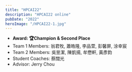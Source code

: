 ```yaml
---
title: "HPCAI22"
description: "HPCAI22 online"
pubDate: "2022"
heroImage: "/HPCAI22-1.jpg"
---
```


- **Award: 🏆Champion & Second Place**
- Team 1 Members: 翁君牧, 蕭皓隆, 李品萱, 彭馨屏, 涂幸宸
- Team 2 Members: 吳昱潔, 陳凱揚, 牟懋軒, 黃彥鈞
- Student Coaches: 蔡闊光
- Advisor: Jerry Chou
